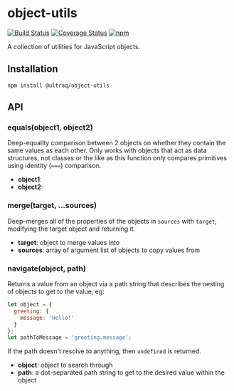 
object-utils
============

[![Build Status](https://travis-ci.com/ultraq/object-utils.svg?branch=master)](https://travis-ci.com/ultraq/object-utils)
[![Coverage Status](https://coveralls.io/repos/github/ultraq/object-utils/badge.svg?branch=master)](https://coveralls.io/github/ultraq/object-utils?branch=master)
[![npm](https://img.shields.io/npm/v/@ultraq/object-utils.svg?maxAge=3600)](https://www.npmjs.com/package/@ultraq/object-utils)

A collection of utilities for JavaScript objects.


Installation
------------

```
npm install @ultraq/object-utils
```


API
---

### equals(object1, object2)

Deep-equality comparison between 2 objects on whether they contain the same
values as each other.  Only works with objects that act as data structures, not
classes or the like as this function only compares primitives using identity
(`===`) comparison.

 - **object1**: 
 - **object2**: 

### merge(target, ...sources)

Deep-merges all of the properties of the objects in `sources` with `target`,
modifying the target object and returning it.

 - **target**: object to merge values into
 - **sources**: array of argument list of objects to copy values from

### navigate(object, path)

Returns a value from an object via a path string that describes the nesting of
objects to get to the value, eg:

```javascript
let object = {
  greeting: {
    message: 'Hello!'
  }
};
let pathToMessage = 'greeting.message';
```

If the path doesn't resolve to anything, then `undefined` is returned.

 - **object**:  object to search through
 - **path**: a dot-separated path string to get to the desired value within the object
